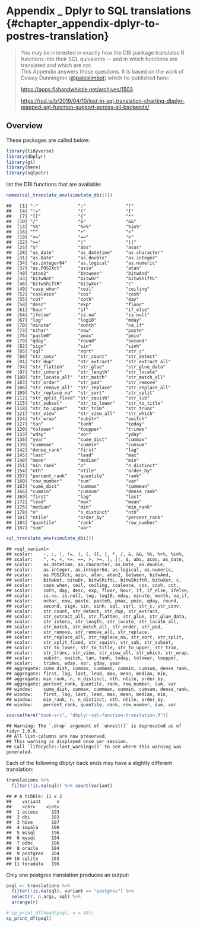 # Appendix _ Dplyr to SQL translations {#chapter_appendix-dplyr-to-postres-translation}

> You may be interested in exactly how the DBI package translates R functions into their SQL quivalents -- and in which functions are translated and which are not.  
This Appendix answers those questions.  It is based on the work of Dewey Dunnington ([\@paleolimbot](http://twitter.com/paleolimbot)) which he published here: 
> 
> https://apps.fishandwhistle.net/archives/1503 
>
>  https://rud.is/b/2019/04/10/lost-in-sql-translation-charting-dbplyr-mapped-sql-function-support-across-all-backends/

## Overview

These packages are called below:

```r
library(tidyverse)
library(dbplyr)
library(gt)
library(here)
library(sqlpetr)
```
list the DBI functions that are available:

```r
names(sql_translate_env(simulate_dbi()))
```

```
##   [1] "-"               ":"               "!"              
##   [4] "!="              "("               "["              
##   [7] "[["              "{"               "*"              
##  [10] "/"               "&"               "&&"             
##  [13] "%%"              "%>%"             "%in%"           
##  [16] "^"               "+"               "<"              
##  [19] "<="              "=="              ">"              
##  [22] ">="              "|"               "||"             
##  [25] "$"               "abs"             "acos"           
##  [28] "as_date"         "as_datetime"     "as.character"   
##  [31] "as.Date"         "as.double"       "as.integer"     
##  [34] "as.integer64"    "as.logical"      "as.numeric"     
##  [37] "as.POSIXct"      "asin"            "atan"           
##  [40] "atan2"           "between"         "bitwAnd"        
##  [43] "bitwNot"         "bitwOr"          "bitwShiftL"     
##  [46] "bitwShiftR"      "bitwXor"         "c"              
##  [49] "case_when"       "ceil"            "ceiling"        
##  [52] "coalesce"        "cos"             "cosh"           
##  [55] "cot"             "coth"            "day"            
##  [58] "desc"            "exp"             "floor"          
##  [61] "hour"            "if"              "if_else"        
##  [64] "ifelse"          "is.na"           "is.null"        
##  [67] "log"             "log10"           "mday"           
##  [70] "minute"          "month"           "na_if"          
##  [73] "nchar"           "now"             "paste"          
##  [76] "paste0"          "pmax"            "pmin"           
##  [79] "qday"            "round"           "second"         
##  [82] "sign"            "sin"             "sinh"           
##  [85] "sql"             "sqrt"            "str_c"          
##  [88] "str_conv"        "str_count"       "str_detect"     
##  [91] "str_dup"         "str_extract"     "str_extract_all"
##  [94] "str_flatten"     "str_glue"        "str_glue_data"  
##  [97] "str_interp"      "str_length"      "str_locate"     
## [100] "str_locate_all"  "str_match"       "str_match_all"  
## [103] "str_order"       "str_pad"         "str_remove"     
## [106] "str_remove_all"  "str_replace"     "str_replace_all"
## [109] "str_replace_na"  "str_sort"        "str_split"      
## [112] "str_split_fixed" "str_squish"      "str_sub"        
## [115] "str_subset"      "str_to_lower"    "str_to_title"   
## [118] "str_to_upper"    "str_trim"        "str_trunc"      
## [121] "str_view"        "str_view_all"    "str_which"      
## [124] "str_wrap"        "substr"          "switch"         
## [127] "tan"             "tanh"            "today"          
## [130] "tolower"         "toupper"         "trimws"         
## [133] "wday"            "xor"             "yday"           
## [136] "year"            "cume_dist"       "cummax"         
## [139] "cummean"         "cummin"          "cumsum"         
## [142] "dense_rank"      "first"           "lag"            
## [145] "last"            "lead"            "max"            
## [148] "mean"            "median"          "min"            
## [151] "min_rank"        "n"               "n_distinct"     
## [154] "nth"             "ntile"           "order_by"       
## [157] "percent_rank"    "quantile"        "rank"           
## [160] "row_number"      "sum"             "var"            
## [163] "cume_dist"       "cummax"          "cummean"        
## [166] "cummin"          "cumsum"          "dense_rank"     
## [169] "first"           "lag"             "last"           
## [172] "lead"            "max"             "mean"           
## [175] "median"          "min"             "min_rank"       
## [178] "n"               "n_distinct"      "nth"            
## [181] "ntile"           "order_by"        "percent_rank"   
## [184] "quantile"        "rank"            "row_number"     
## [187] "sum"             "var"
```

```r
sql_translate_env(simulate_dbi())
```

```
## <sql_variant>
## scalar:    -, :, !, !=, (, [, [[, {, *, /, &, &&, %%, %>%, %in%,
## scalar:    ^, +, <, <=, ==, >, >=, |, ||, $, abs, acos, as_date,
## scalar:    as_datetime, as.character, as.Date, as.double,
## scalar:    as.integer, as.integer64, as.logical, as.numeric,
## scalar:    as.POSIXct, asin, atan, atan2, between, bitwAnd,
## scalar:    bitwNot, bitwOr, bitwShiftL, bitwShiftR, bitwXor, c,
## scalar:    case_when, ceil, ceiling, coalesce, cos, cosh, cot,
## scalar:    coth, day, desc, exp, floor, hour, if, if_else, ifelse,
## scalar:    is.na, is.null, log, log10, mday, minute, month, na_if,
## scalar:    nchar, now, paste, paste0, pmax, pmin, qday, round,
## scalar:    second, sign, sin, sinh, sql, sqrt, str_c, str_conv,
## scalar:    str_count, str_detect, str_dup, str_extract,
## scalar:    str_extract_all, str_flatten, str_glue, str_glue_data,
## scalar:    str_interp, str_length, str_locate, str_locate_all,
## scalar:    str_match, str_match_all, str_order, str_pad,
## scalar:    str_remove, str_remove_all, str_replace,
## scalar:    str_replace_all, str_replace_na, str_sort, str_split,
## scalar:    str_split_fixed, str_squish, str_sub, str_subset,
## scalar:    str_to_lower, str_to_title, str_to_upper, str_trim,
## scalar:    str_trunc, str_view, str_view_all, str_which, str_wrap,
## scalar:    substr, switch, tan, tanh, today, tolower, toupper,
## scalar:    trimws, wday, xor, yday, year
## aggregate: cume_dist, cummax, cummean, cummin, cumsum, dense_rank,
## aggregate: first, lag, last, lead, max, mean, median, min,
## aggregate: min_rank, n, n_distinct, nth, ntile, order_by,
## aggregate: percent_rank, quantile, rank, row_number, sum, var
## window:    cume_dist, cummax, cummean, cummin, cumsum, dense_rank,
## window:    first, lag, last, lead, max, mean, median, min,
## window:    min_rank, n, n_distinct, nth, ntile, order_by,
## window:    percent_rank, quantile, rank, row_number, sum, var
```


```r
source(here("book-src", "dbplyr-sql-function-translation.R"))
```

```
## Warning: The `.drop` argument of `unnest()` is deprecated as of tidyr 1.0.0.
## All list-columns are now preserved.
## This warning is displayed once per session.
## Call `lifecycle::last_warnings()` to see where this warning was generated.
```

Each of the following dbplyr back ends may have a slightly different translation:


```r
translations %>%
  filter(!is.na(sql)) %>% count(variant)
```

```
## # A tibble: 11 x 2
##    variant      n
##    <chr>    <int>
##  1 access     193
##  2 dbi        183
##  3 hive       187
##  4 impala     190
##  5 mssql      196
##  6 mysql      194
##  7 odbc       186
##  8 oracle     184
##  9 postgres   204
## 10 sqlite     183
## 11 teradata   196
```
Only one postgres translation produces an output:

```r
psql <- translations %>%
  filter(!is.na(sql), variant == "postgres") %>%
  select(r, n_args, sql) %>%
  arrange(r)

# sp_print_df(head(psql, n = 40))
sp_print_df(psql)
```

<!--html_preserve--><div id="htmlwidget-5054982f87516f94d57c" style="width:100%;height:auto;" class="datatables html-widget"></div>
<script type="application/json" data-for="htmlwidget-5054982f87516f94d57c">{"x":{"filter":"none","data":[["1","2","3","4","5","6","7","8","9","10","11","12","13","14","15","16","17","18","19","20","21","22","23","24","25","26","27","28","29","30","31","32","33","34","35","36","37","38","39","40","41","42","43","44","45","46","47","48","49","50","51","52","53","54","55","56","57","58","59","60","61","62","63","64","65","66","67","68","69","70","71","72","73","74","75","76","77","78","79","80","81","82","83","84","85","86","87","88","89","90","91","92","93","94","95","96","97","98","99","100","101","102","103","104","105","106","107","108","109","110","111","112","113","114","115","116","117","118","119","120","121","122","123","124","125","126","127","128","129","130","131","132","133","134","135","136","137","138","139","140","141","142","143","144","145","146","147","148","149","150","151","152","153","154","155","156","157","158","159","160","161","162","163","164","165","166","167","168","169","170","171","172","173","174","175","176","177","178","179","180","181","182","183","184","185","186","187","188","189","190","191","192","193","194","195","196","197","198","199","200","201","202","203","204"],["-arg1","!arg1","!arg1","!arg1","!arg1","!NULL","(arg1)","{    arg1}","abs(arg1)","acos(arg1)","all(arg1, arg2)","all(arg1)","any(arg1, arg2)","any(arg1)","arg1 - arg2","arg1 != arg2","arg1 * arg2","arg1 &amp; arg2","arg1 &amp;&amp; arg2","arg1 %in% arg2","arg1 + arg2","arg1 &lt; arg2","arg1 &lt;= arg2","arg1 == arg2","arg1 &gt; arg2","arg1 &gt;= arg2","arg1 | arg2","arg1 || arg2","arg1[arg2]","arg1/arg2","arg1%%arg2","arg1^arg2","arg1$arg2","as_date(arg1)","as_datetime(arg1)","as.character(arg1)","as.Date(arg1)","as.double(arg1)","as.integer(arg1)","as.integer64(arg1)","as.logical(arg1)","as.numeric(arg1)","as.POSIXct(arg1)","asin(arg1)","atan(arg1)","atan2(arg1, arg2)","between(arg1, arg2, arg3)","bitwAnd(arg1, arg2)","bitwNot(arg1)","bitwOr(arg1, arg2)","bitwShiftL(arg1, arg2)","bitwShiftR(arg1, arg2)","bitwXor(arg1, arg2)","c()","c(arg1, arg2, arg3, arg4, arg5, arg6, arg7, arg8, arg9, arg10,     arg11, arg12, arg13, arg14, arg15, arg16, arg17, arg18, arg19,     arg20, arg21, arg22, arg23, arg24, arg25, arg26, arg27, arg28,     arg29, arg30, arg31, arg32, arg33, arg34, arg35, arg36, arg37,     arg38, arg39, arg40, arg41, arg42, arg43, arg44, arg45, arg46,     arg47, arg48, arg49, arg50)","c(arg1, arg2, arg3)","c(arg1, arg2)","c(arg1)","ceil(arg1)","ceiling(arg1)","coalesce()","coalesce(arg1, arg2, arg3, arg4, arg5, arg6, arg7, arg8, arg9,     arg10, arg11, arg12, arg13, arg14, arg15, arg16, arg17, arg18,     arg19, arg20, arg21, arg22, arg23, arg24, arg25, arg26, arg27,     arg28, arg29, arg30, arg31, arg32, arg33, arg34, arg35, arg36,     arg37, arg38, arg39, arg40, arg41, arg42, arg43, arg44, arg45,     arg46, arg47, arg48, arg49, arg50)","coalesce(arg1, arg2, arg3)","coalesce(arg1, arg2)","coalesce(arg1)","cor(arg1, arg2)","cos(arg1)","cosh(arg1)","cot(arg1)","coth(arg1)","cov(arg1, arg2)","cume_dist()","cume_dist(arg1)","cummax(arg1, arg2)","cummax(arg1)","cummean(arg1, arg2)","cummean(arg1)","cummin(arg1, arg2)","cummin(arg1)","cumsum(arg1, arg2)","cumsum(arg1)","day(arg1)","dense_rank()","dense_rank(arg1)","desc(arg1)","exp(arg1)","first(arg1, arg2)","first(arg1)","floor(arg1)","grepl(arg1, arg2)","hour(arg1)","if (arg1) arg2","if (arg1) arg2 else arg3","if_else(arg1, arg2, arg3)","ifelse(arg1, arg2, arg3)","is.na(arg1)","is.null(arg1)","lag(arg1, arg2, arg3)","lag(arg1, arg2)","lag(arg1)","last(arg1, arg2)","last(arg1)","lead(arg1, arg2, arg3)","lead(arg1, arg2)","lead(arg1)","log(arg1, arg2)","log(arg1)","log10(arg1)","max(arg1, arg2)","max(arg1)","mday(arg1)","mean(arg1, arg2)","mean(arg1)","median(arg1)","min_rank()","min_rank(arg1)","min(arg1, arg2)","min(arg1)","minute(arg1)","month(arg1)","n_distinct(arg1)","n()","na_if(arg1, arg2)","nchar(arg1)","now()","nth(arg1, arg2, arg3)","nth(arg1, arg2)","ntile(arg1, arg2)","order_by(arg1, arg2)","paste()","paste(arg1, arg2, arg3, arg4, arg5, arg6, arg7, arg8, arg9, arg10,     arg11, arg12, arg13, arg14, arg15, arg16, arg17, arg18, arg19,     arg20, arg21, arg22, arg23, arg24, arg25, arg26, arg27, arg28,     arg29, arg30, arg31, arg32, arg33, arg34, arg35, arg36, arg37,     arg38, arg39, arg40, arg41, arg42, arg43, arg44, arg45, arg46,     arg47, arg48, arg49, arg50)","paste(arg1, arg2, arg3)","paste(arg1, arg2)","paste(arg1)","paste0()","paste0(arg1, arg2, arg3, arg4, arg5, arg6, arg7, arg8, arg9,     arg10, arg11, arg12, arg13, arg14, arg15, arg16, arg17, arg18,     arg19, arg20, arg21, arg22, arg23, arg24, arg25, arg26, arg27,     arg28, arg29, arg30, arg31, arg32, arg33, arg34, arg35, arg36,     arg37, arg38, arg39, arg40, arg41, arg42, arg43, arg44, arg45,     arg46, arg47, arg48, arg49, arg50)","paste0(arg1, arg2, arg3)","paste0(arg1, arg2)","paste0(arg1)","percent_rank()","percent_rank(arg1)","pmax()","pmax(arg1, arg2, arg3, arg4, arg5, arg6, arg7, arg8, arg9, arg10,     arg11, arg12, arg13, arg14, arg15, arg16, arg17, arg18, arg19,     arg20, arg21, arg22, arg23, arg24, arg25, arg26, arg27, arg28,     arg29, arg30, arg31, arg32, arg33, arg34, arg35, arg36, arg37,     arg38, arg39, arg40, arg41, arg42, arg43, arg44, arg45, arg46,     arg47, arg48, arg49, arg50)","pmax(arg1, arg2, arg3)","pmax(arg1, arg2)","pmax(arg1)","pmin()","pmin(arg1, arg2, arg3, arg4, arg5, arg6, arg7, arg8, arg9, arg10,     arg11, arg12, arg13, arg14, arg15, arg16, arg17, arg18, arg19,     arg20, arg21, arg22, arg23, arg24, arg25, arg26, arg27, arg28,     arg29, arg30, arg31, arg32, arg33, arg34, arg35, arg36, arg37,     arg38, arg39, arg40, arg41, arg42, arg43, arg44, arg45, arg46,     arg47, arg48, arg49, arg50)","pmin(arg1, arg2, arg3)","pmin(arg1, arg2)","pmin(arg1)","quarter(arg1)","rank()","rank(arg1)","round(arg1, arg2)","round(arg1)","row_number()","row_number(arg1)","sd(arg1, arg2)","sd(arg1)","second(arg1)","sign(arg1)","sin(arg1)","sinh(arg1)","sql(arg1, arg2, arg3, arg4, arg5, arg6, arg7, arg8, arg9, arg10,     arg11, arg12, arg13, arg14, arg15, arg16, arg17, arg18, arg19,     arg20, arg21, arg22, arg23, arg24, arg25, arg26, arg27, arg28,     arg29, arg30, arg31, arg32, arg33, arg34, arg35, arg36, arg37,     arg38, arg39, arg40, arg41, arg42, arg43, arg44, arg45, arg46,     arg47, arg48, arg49, arg50)","sql(arg1, arg2, arg3)","sql(arg1, arg2)","sql(arg1)","sqrt(arg1)","str_c()","str_c(arg1, arg2, arg3, arg4, arg5, arg6, arg7, arg8, arg9, arg10,     arg11, arg12, arg13, arg14, arg15, arg16, arg17, arg18, arg19,     arg20, arg21, arg22, arg23, arg24, arg25, arg26, arg27, arg28,     arg29, arg30, arg31, arg32, arg33, arg34, arg35, arg36, arg37,     arg38, arg39, arg40, arg41, arg42, arg43, arg44, arg45, arg46,     arg47, arg48, arg49, arg50)","str_c(arg1, arg2, arg3)","str_c(arg1, arg2)","str_c(arg1)","str_detect(arg1, arg2)","str_flatten(arg1, arg2)","str_length(arg1)","str_locate(arg1, arg2)","str_replace_all(arg1, arg2, arg3)","str_sub(arg1, arg2)","str_sub(arg1)","str_to_lower(arg1)","str_to_title(arg1)","str_to_upper(arg1)","str_trim(arg1)","substr(arg1, arg2, arg3)","sum(arg1, arg2)","sum(arg1)","switch(arg1, arg2, arg3, arg4, arg5, arg6, arg7, arg8, arg9,     arg10, arg11, arg12, arg13, arg14, arg15, arg16, arg17, arg18,     arg19, arg20, arg21, arg22, arg23, arg24, arg25, arg26, arg27,     arg28, arg29, arg30, arg31, arg32, arg33, arg34, arg35, arg36,     arg37, arg38, arg39, arg40, arg41, arg42, arg43, arg44, arg45,     arg46, arg47, arg48, arg49, arg50)","switch(arg1, arg2, arg3)","switch(arg1, arg2)","switch(arg1)","tan(arg1)","tanh(arg1)","today()","tolower(arg1)","toupper(arg1)","trimws(arg1)","var(arg1, arg2)","var(arg1)","wday(arg1)","xor(arg1, arg2)","yday(arg1)","year(arg1)"],[1,1,2,3,50,0,1,1,1,1,2,1,2,1,2,2,2,2,2,2,2,2,2,2,2,2,2,2,2,2,2,2,2,1,1,1,1,1,1,1,1,1,1,1,1,2,3,2,1,2,2,2,2,0,50,3,2,1,1,1,0,50,3,2,1,2,1,1,1,1,2,0,1,2,1,2,1,2,1,2,1,1,0,1,1,1,2,1,1,2,1,2,3,3,3,1,1,3,2,1,2,1,3,2,1,2,1,1,2,1,1,2,1,1,0,1,2,1,1,1,1,0,2,1,0,3,2,2,2,0,50,3,2,1,0,50,3,2,1,0,1,0,50,3,2,1,0,50,3,2,1,1,0,1,2,1,0,1,2,1,1,1,1,1,50,3,2,1,1,0,50,3,2,1,2,2,1,2,3,2,1,1,1,1,1,3,2,1,50,3,2,1,1,1,0,1,1,1,2,1,1,2,1,1],["-`arg1`","NOT(`arg1`)","NOT(`arg1`, `arg2`)","NOT(`arg1`, `arg2`, `arg3`)","NOT(`arg1`, `arg2`, `arg3`, `arg4`, `arg5`, `arg6`, `arg7`, `arg8`, `arg9`, `arg10`, `arg11`, `arg12`, `arg13`, `arg14`, `arg15`, `arg16`, `arg17`, `arg18`, `arg19`, `arg20`, `arg21`, `arg22`, `arg23`, `arg24`, `arg25`, `arg26`, `arg27`, `arg28`, `arg29`, `arg30`, `arg31`, `arg32`, `arg33`, `arg34`, `arg35`, `arg36`, `arg37`, `arg38`, `arg39`, `arg40`, `arg41`, `arg42`, `arg43`, `arg44`, `arg45`, `arg46`, `arg47`, `arg48`, `arg49`, `arg50`)","NOT()","(`arg1`)","(`arg1`)","ABS(`arg1`)","ACOS(`arg1`)","BOOL_AND(`arg1`) OVER ()","BOOL_AND(`arg1`) OVER ()","BOOL_OR(`arg1`) OVER ()","BOOL_OR(`arg1`) OVER ()","`arg1` - `arg2`","`arg1` != `arg2`","`arg1` * `arg2`","`arg1` AND `arg2`","`arg1` AND `arg2`","`arg1` IN `arg2`","`arg1` + `arg2`","`arg1` &lt; `arg2`","`arg1` &lt;= `arg2`","`arg1` = `arg2`","`arg1` &gt; `arg2`","`arg1` &gt;= `arg2`","`arg1` OR `arg2`","`arg1` OR `arg2`","CASE WHEN (`arg2`) THEN (`arg1`) END","`arg1` / `arg2`","`arg1` % `arg2`","POWER(`arg1`, `arg2`)","`arg1`.`arg2`","CAST(`arg1` AS DATE)","CAST(`arg1` AS TIMESTAMP)","CAST(`arg1` AS TEXT)","CAST(`arg1` AS DATE)","CAST(`arg1` AS NUMERIC)","CAST(`arg1` AS INTEGER)","CAST(`arg1` AS BIGINT)","CAST(`arg1` AS BOOLEAN)","CAST(`arg1` AS NUMERIC)","CAST(`arg1` AS TIMESTAMP)","ASIN(`arg1`)","ATAN(`arg1`)","ATAN2(`arg1`, `arg2`)","`arg1` BETWEEN `arg2` AND `arg3`","`arg1` &amp; `arg2`","~(`arg1`)","`arg1` | `arg2`","`arg1` &lt;&lt; `arg2`","`arg1` &gt;&gt; `arg2`","`arg1` # `arg2`","NULL","`arg1`","`arg1`","`arg1`","`arg1`","CEIL(`arg1`)","CEIL(`arg1`)","COALESCE()","COALESCE(`arg1`, `arg2`, `arg3`, `arg4`, `arg5`, `arg6`, `arg7`, `arg8`, `arg9`, `arg10`, `arg11`, `arg12`, `arg13`, `arg14`, `arg15`, `arg16`, `arg17`, `arg18`, `arg19`, `arg20`, `arg21`, `arg22`, `arg23`, `arg24`, `arg25`, `arg26`, `arg27`, `arg28`, `arg29`, `arg30`, `arg31`, `arg32`, `arg33`, `arg34`, `arg35`, `arg36`, `arg37`, `arg38`, `arg39`, `arg40`, `arg41`, `arg42`, `arg43`, `arg44`, `arg45`, `arg46`, `arg47`, `arg48`, `arg49`, `arg50`)","COALESCE(`arg1`, `arg2`, `arg3`)","COALESCE(`arg1`, `arg2`)","COALESCE(`arg1`)","CORR(`arg1`, `arg2`) OVER ()","COS(`arg1`)","(EXP(`arg1`) + EXP(-(`arg1`))) / 2","1 / TAN(`arg1`)","(EXP(2 * (`arg1`)) + 1) / (EXP(2 * (`arg1`)) - 1)","COVAR_SAMP(`arg1`, `arg2`) OVER ()","CUME_DIST() OVER ()","CUME_DIST() OVER (ORDER BY `arg1`)","MAX(`arg1`) OVER (ORDER BY `arg2` ROWS UNBOUNDED PRECEDING)","MAX(`arg1`) OVER (ROWS UNBOUNDED PRECEDING)","AVG(`arg1`) OVER (ORDER BY `arg2` ROWS UNBOUNDED PRECEDING)","AVG(`arg1`) OVER (ROWS UNBOUNDED PRECEDING)","MIN(`arg1`) OVER (ORDER BY `arg2` ROWS UNBOUNDED PRECEDING)","MIN(`arg1`) OVER (ROWS UNBOUNDED PRECEDING)","SUM(`arg1`) OVER (ORDER BY `arg2` ROWS UNBOUNDED PRECEDING)","SUM(`arg1`) OVER (ROWS UNBOUNDED PRECEDING)","EXTRACT(day FROM `arg1`)","DENSE_RANK() OVER ()","DENSE_RANK() OVER (ORDER BY `arg1`)","`arg1` DESC","EXP(`arg1`)","FIRST_VALUE(`arg1`) OVER (ORDER BY `arg2`)","FIRST_VALUE(`arg1`) OVER ()","FLOOR(`arg1`)","(`arg2`) ~ (`arg1`)","EXTRACT(hour FROM `arg1`)","CASE WHEN (`arg1`) THEN (`arg2`) END","CASE WHEN (`arg1`) THEN (`arg2`) WHEN NOT(`arg1`) THEN (`arg3`) END","CASE WHEN (`arg1`) THEN (`arg2`) WHEN NOT(`arg1`) THEN (`arg3`) END","CASE WHEN (`arg1`) THEN (`arg2`) WHEN NOT(`arg1`) THEN (`arg3`) END","((`arg1`) IS NULL)","((`arg1`) IS NULL)","LAG(`arg1`, NULL, `arg3`) OVER ()","LAG(`arg1`, NULL, NULL) OVER ()","LAG(`arg1`, 1, NULL) OVER ()","LAST_VALUE(`arg1`) OVER (ORDER BY `arg2`)","LAST_VALUE(`arg1`) OVER ()","LEAD(`arg1`, `arg2`, `arg3`) OVER ()","LEAD(`arg1`, `arg2`, NULL) OVER ()","LEAD(`arg1`, 1, NULL) OVER ()","LOG(`arg1`) / LOG(`arg2`)","LN(`arg1`)","LOG(`arg1`)","MAX(`arg1`) OVER ()","MAX(`arg1`) OVER ()","EXTRACT(day FROM `arg1`)","AVG(`arg1`) OVER ()","AVG(`arg1`) OVER ()","PERCENTILE_CONT(0.5) WITHIN GROUP (ORDER BY `arg1`) OVER ()","RANK() OVER ()","RANK() OVER (ORDER BY `arg1`)","MIN(`arg1`) OVER ()","MIN(`arg1`) OVER ()","EXTRACT(minute FROM `arg1`)","EXTRACT(MONTH FROM `arg1`)","COUNT(DISTINCT `arg1`) OVER ()","COUNT(*) OVER ()","NULLIF(`arg1`, `arg2`)","LENGTH(`arg1`)","CURRENT_TIMESTAMP","NTH_VALUE(`arg1`, NULL) OVER (ORDER BY `arg3`)","NTH_VALUE(`arg1`, NULL) OVER ()","NTILE(NULL) OVER (ORDER BY `arg1`)","`arg2`","CONCAT_WS(' ')","CONCAT_WS(' ', `arg1`, `arg2`, `arg3`, `arg4`, `arg5`, `arg6`, `arg7`, `arg8`, `arg9`, `arg10`, `arg11`, `arg12`, `arg13`, `arg14`, `arg15`, `arg16`, `arg17`, `arg18`, `arg19`, `arg20`, `arg21`, `arg22`, `arg23`, `arg24`, `arg25`, `arg26`, `arg27`, `arg28`, `arg29`, `arg30`, `arg31`, `arg32`, `arg33`, `arg34`, `arg35`, `arg36`, `arg37`, `arg38`, `arg39`, `arg40`, `arg41`, `arg42`, `arg43`, `arg44`, `arg45`, `arg46`, `arg47`, `arg48`, `arg49`, `arg50`)","CONCAT_WS(' ', `arg1`, `arg2`, `arg3`)","CONCAT_WS(' ', `arg1`, `arg2`)","CONCAT_WS(' ', `arg1`)","CONCAT_WS('')","CONCAT_WS('', `arg1`, `arg2`, `arg3`, `arg4`, `arg5`, `arg6`, `arg7`, `arg8`, `arg9`, `arg10`, `arg11`, `arg12`, `arg13`, `arg14`, `arg15`, `arg16`, `arg17`, `arg18`, `arg19`, `arg20`, `arg21`, `arg22`, `arg23`, `arg24`, `arg25`, `arg26`, `arg27`, `arg28`, `arg29`, `arg30`, `arg31`, `arg32`, `arg33`, `arg34`, `arg35`, `arg36`, `arg37`, `arg38`, `arg39`, `arg40`, `arg41`, `arg42`, `arg43`, `arg44`, `arg45`, `arg46`, `arg47`, `arg48`, `arg49`, `arg50`)","CONCAT_WS('', `arg1`, `arg2`, `arg3`)","CONCAT_WS('', `arg1`, `arg2`)","CONCAT_WS('', `arg1`)","PERCENT_RANK() OVER ()","PERCENT_RANK() OVER (ORDER BY `arg1`)","GREATEST()","GREATEST(`arg1`, `arg2`, `arg3`, `arg4`, `arg5`, `arg6`, `arg7`, `arg8`, `arg9`, `arg10`, `arg11`, `arg12`, `arg13`, `arg14`, `arg15`, `arg16`, `arg17`, `arg18`, `arg19`, `arg20`, `arg21`, `arg22`, `arg23`, `arg24`, `arg25`, `arg26`, `arg27`, `arg28`, `arg29`, `arg30`, `arg31`, `arg32`, `arg33`, `arg34`, `arg35`, `arg36`, `arg37`, `arg38`, `arg39`, `arg40`, `arg41`, `arg42`, `arg43`, `arg44`, `arg45`, `arg46`, `arg47`, `arg48`, `arg49`, `arg50`)","GREATEST(`arg1`, `arg2`, `arg3`)","GREATEST(`arg1`, `arg2`)","GREATEST(`arg1`)","LEAST()","LEAST(`arg1`, `arg2`, `arg3`, `arg4`, `arg5`, `arg6`, `arg7`, `arg8`, `arg9`, `arg10`, `arg11`, `arg12`, `arg13`, `arg14`, `arg15`, `arg16`, `arg17`, `arg18`, `arg19`, `arg20`, `arg21`, `arg22`, `arg23`, `arg24`, `arg25`, `arg26`, `arg27`, `arg28`, `arg29`, `arg30`, `arg31`, `arg32`, `arg33`, `arg34`, `arg35`, `arg36`, `arg37`, `arg38`, `arg39`, `arg40`, `arg41`, `arg42`, `arg43`, `arg44`, `arg45`, `arg46`, `arg47`, `arg48`, `arg49`, `arg50`)","LEAST(`arg1`, `arg2`, `arg3`)","LEAST(`arg1`, `arg2`)","LEAST(`arg1`)","EXTRACT(QUARTER FROM `arg1`)","RANK() OVER ()","RANK() OVER (ORDER BY `arg1`)","ROUND((`arg1`) :: numeric, NULL)","ROUND((`arg1`) :: numeric, 0)","ROW_NUMBER() OVER ()","ROW_NUMBER() OVER (ORDER BY `arg1`)","STDDEV_SAMP(`arg1`) OVER ()","STDDEV_SAMP(`arg1`) OVER ()","EXTRACT(second FROM `arg1`)","SIGN(`arg1`)","SIN(`arg1`)","(EXP(`arg1`) - EXP(-(`arg1`))) / 2","`arg1`","`arg1`","`arg1`","`arg1`","SQRT(`arg1`)","CONCAT_WS('')","CONCAT_WS('', `arg1`, `arg2`, `arg3`, `arg4`, `arg5`, `arg6`, `arg7`, `arg8`, `arg9`, `arg10`, `arg11`, `arg12`, `arg13`, `arg14`, `arg15`, `arg16`, `arg17`, `arg18`, `arg19`, `arg20`, `arg21`, `arg22`, `arg23`, `arg24`, `arg25`, `arg26`, `arg27`, `arg28`, `arg29`, `arg30`, `arg31`, `arg32`, `arg33`, `arg34`, `arg35`, `arg36`, `arg37`, `arg38`, `arg39`, `arg40`, `arg41`, `arg42`, `arg43`, `arg44`, `arg45`, `arg46`, `arg47`, `arg48`, `arg49`, `arg50`)","CONCAT_WS('', `arg1`, `arg2`, `arg3`)","CONCAT_WS('', `arg1`, `arg2`)","CONCAT_WS('', `arg1`)","STRPOS(`arg1`, `arg2`) &gt; 0","STRING_AGG(`arg1`, `arg2`) OVER ()","LENGTH(`arg1`)","STRPOS(`arg1`, `arg2`)","REGEXP_REPLACE(`arg1`, `arg2`, `arg3`)","SUBSTR(`arg1`, NULL)","SUBSTR(`arg1`, 1)","LOWER(`arg1`)","INITCAP(`arg1`)","UPPER(`arg1`)","LTRIM(RTRIM(`arg1`))","SUBSTR(`arg1`, NULL, NULL)","SUM(`arg1`) OVER ()","SUM(`arg1`) OVER ()","CASE `arg1` END","CASE `arg1` END","CASE `arg1` END","CASE `arg1` END","TAN(`arg1`)","(EXP(2 * (`arg1`)) - 1) / (EXP(2 * (`arg1`)) + 1)","CURRENT_DATE","LOWER(`arg1`)","UPPER(`arg1`)","LTRIM(RTRIM(`arg1`))","VAR_SAMP(`arg1`) OVER ()","VAR_SAMP(`arg1`) OVER ()","EXTRACT('dow' FROM DATE(`arg1`) + 0) + 1.0","`arg1` OR `arg2` AND NOT (`arg1` AND `arg2`)","EXTRACT(DOY FROM `arg1`)","EXTRACT(year FROM `arg1`)"]],"container":"<table class=\"display\">\n  <thead>\n    <tr>\n      <th> <\/th>\n      <th>r<\/th>\n      <th>n_args<\/th>\n      <th>sql<\/th>\n    <\/tr>\n  <\/thead>\n<\/table>","options":{"columnDefs":[{"className":"dt-right","targets":2},{"orderable":false,"targets":0}],"order":[],"autoWidth":false,"orderClasses":false}},"evals":[],"jsHooks":[]}</script><!--/html_preserve-->

